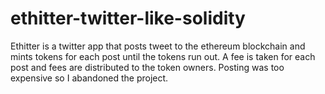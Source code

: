 # ethitter-twitter-like-solidity
Ethitter is a twitter app that posts tweet to the ethereum blockchain and mints tokens for each post until the tokens run out. A fee is taken for each post and fees are distributed to the token owners. Posting was too expensive so I abandoned the project.
